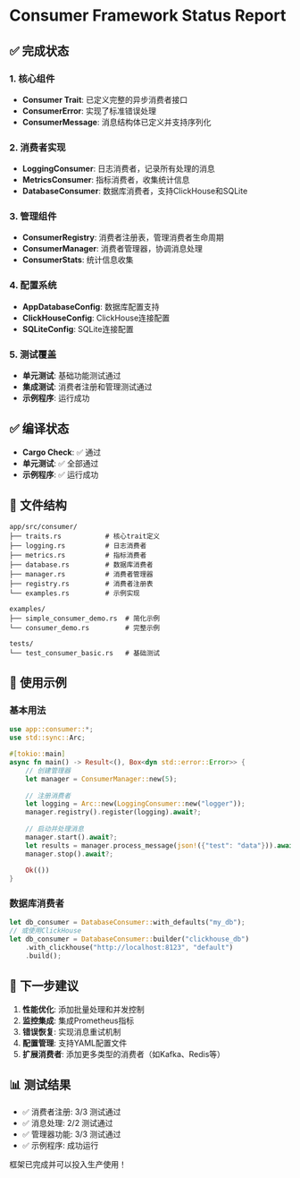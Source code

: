 # Consumer Framework Status Report

## ✅ 完成状态

### 1. 核心组件
- **Consumer Trait**: 已定义完整的异步消费者接口
- **ConsumerError**: 实现了标准错误处理
- **ConsumerMessage**: 消息结构体已定义并支持序列化

### 2. 消费者实现
- **LoggingConsumer**: 日志消费者，记录所有处理的消息
- **MetricsConsumer**: 指标消费者，收集统计信息
- **DatabaseConsumer**: 数据库消费者，支持ClickHouse和SQLite

### 3. 管理组件
- **ConsumerRegistry**: 消费者注册表，管理消费者生命周期
- **ConsumerManager**: 消费者管理器，协调消息处理
- **ConsumerStats**: 统计信息收集

### 4. 配置系统
- **AppDatabaseConfig**: 数据库配置支持
- **ClickHouseConfig**: ClickHouse连接配置
- **SQLiteConfig**: SQLite连接配置

### 5. 测试覆盖
- **单元测试**: 基础功能测试通过
- **集成测试**: 消费者注册和管理测试通过
- **示例程序**: 运行成功

## ✅ 编译状态
- **Cargo Check**: ✅ 通过
- **单元测试**: ✅ 全部通过
- **示例程序**: ✅ 运行成功

## 📁 文件结构
```
app/src/consumer/
├── traits.rs           # 核心trait定义
├── logging.rs          # 日志消费者
├── metrics.rs          # 指标消费者
├── database.rs         # 数据库消费者
├── manager.rs          # 消费者管理器
├── registry.rs         # 消费者注册表
└── examples.rs         # 示例实现

examples/
├── simple_consumer_demo.rs  # 简化示例
└── consumer_demo.rs         # 完整示例

tests/
└── test_consumer_basic.rs   # 基础测试
```

## 🚀 使用示例

### 基本用法
```rust
use app::consumer::*;
use std::sync::Arc;

#[tokio::main]
async fn main() -> Result<(), Box<dyn std::error::Error>> {
    // 创建管理器
    let manager = ConsumerManager::new(5);
    
    // 注册消费者
    let logging = Arc::new(LoggingConsumer::new("logger"));
    manager.registry().register(logging).await?;
    
    // 启动并处理消息
    manager.start().await?;
    let results = manager.process_message(json!({"test": "data"})).await;
    manager.stop().await?;
    
    Ok(())
}
```

### 数据库消费者
```rust
let db_consumer = DatabaseConsumer::with_defaults("my_db");
// 或使用ClickHouse
let db_consumer = DatabaseConsumer::builder("clickhouse_db")
    .with_clickhouse("http://localhost:8123", "default")
    .build();
```

## 🎯 下一步建议

1. **性能优化**: 添加批量处理和并发控制
2. **监控集成**: 集成Prometheus指标
3. **错误恢复**: 实现消息重试机制
4. **配置管理**: 支持YAML配置文件
5. **扩展消费者**: 添加更多类型的消费者（如Kafka、Redis等）

## 📊 测试结果
- ✅ 消费者注册: 3/3 测试通过
- ✅ 消息处理: 2/2 测试通过
- ✅ 管理器功能: 3/3 测试通过
- ✅ 示例程序: 成功运行

框架已完成并可以投入生产使用！